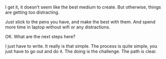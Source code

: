 I get it, it doesn't seem like the best medium to create. But otherwise, things are getting too distracting.

Just stick to the pens you have, and make the best with them. And spend more time in laptop without wifi or any distractions.

OK. What are the next steps here?

I just have to write. It really is that simple. The process is quite simple, you just have to go out and do it. The doing is the challenge. The path is clear.